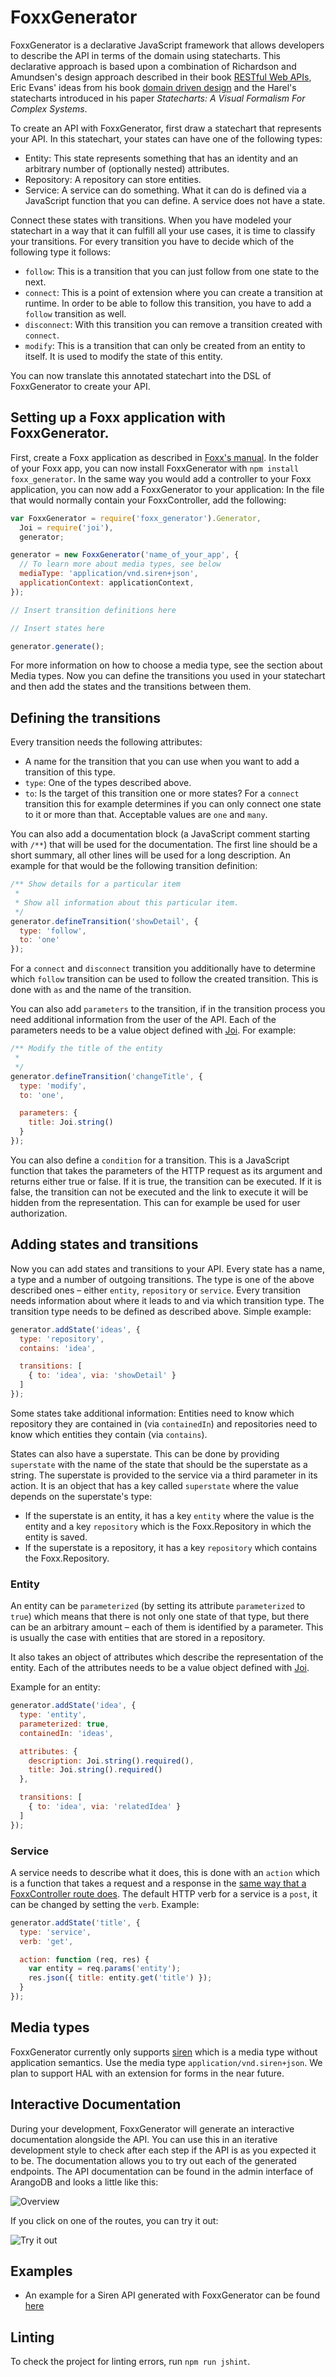 # FoxxGenerator

FoxxGenerator is a declarative JavaScript framework that allows developers to describe the API in terms of the domain using statecharts. This declarative approach is based upon a combination of Richardson and Amundsen's design approach described in their book [RESTful Web APIs](http://restfulwebapis.com), Eric Evans' ideas from his book [domain driven design](http://www.amazon.com/Domain-Driven-Design-Tackling-Complexity-Software/dp/0321125215) and the Harel's statecharts introduced in his paper *Statecharts: A Visual Formalism For Complex Systems*.

To create an API with FoxxGenerator, first draw a statechart that represents your API. In this statechart, your states can have one of the following types:

* Entity: This state represents something that has an identity and an arbitrary number of (optionally nested) attributes.
* Repository: A repository can store entities.
* Service: A service can do something. What it can do is defined via a JavaScript function that you can define. A service does not have a state.

Connect these states with transitions. When you have modeled your statechart in a way that it can fulfill all your use cases, it is time to classify your transitions. For every transition you have to decide which of the following type it follows:

* `follow`: This is a transition that you can just follow from one state to the next.
* `connect`: This is a point of extension where you can create a transition at runtime. In order to be able to follow this transition, you have to add a `follow` transition as well.
* `disconnect`: With this transition you can remove a transition created with `connect`.
* `modify`: This is a transition that can only be created from an entity to itself. It is used to modify the state of this entity.

You can now translate this annotated statechart into the DSL of FoxxGenerator to create your API.

## Setting up a Foxx application with FoxxGenerator.

First, create a Foxx application as described in [Foxx's manual](http://docs.arangodb.org/Foxx/README.html). In the folder of your Foxx app, you can now install FoxxGenerator with `npm install foxx_generator`. In the same way you would add a controller to your Foxx application, you can now add a FoxxGenerator to your application: In the file that would normally contain your FoxxController, add the following:

```js
var FoxxGenerator = require('foxx_generator').Generator,
  Joi = require('joi'),
  generator;

generator = new FoxxGenerator('name_of_your_app', {
  // To learn more about media types, see below
  mediaType: 'application/vnd.siren+json',
  applicationContext: applicationContext,
});

// Insert transition definitions here

// Insert states here

generator.generate();
```

For more information on how to choose a media type, see the section about Media types. Now you can define the transitions you used in your statechart and then add the states and the transitions between them.

## Defining the transitions

Every transition needs the following attributes:

* A name for the transition that you can use when you want to add a transition of this type.
* `type`: One of the types described above.
* `to`: Is the target of this transition one or more states? For a `connect` transition this for example determines if you can only connect one state to it or more than that. Acceptable values are `one` and `many`.

You can also add a documentation block (a JavaScript comment starting with `/**`) that will be used for the documentation. The first line should be a short summary, all other lines will be used for a long description. An example for that would be the following transition definition:

```js
/** Show details for a particular item
 * 
 * Show all information about this particular item.
 */
generator.defineTransition('showDetail', {
  type: 'follow',
  to: 'one'
});
```

For a `connect` and `disconnect` transition you additionally have to determine which `follow` transition can be used to follow the created transition. This is done with `as` and the name of the transition.

You can also add `parameters` to the transition, if in the transition process you need additional information from the user of the API. Each of the parameters needs to be a value object defined with [Joi](https://github.com/hapijs/joi). For example:

```js
/** Modify the title of the entity
 *
 */
generator.defineTransition('changeTitle', {
  type: 'modify',
  to: 'one',

  parameters: {
    title: Joi.string()
  }
});
```

You can also define a `condition` for a transition. This is a JavaScript function that takes the parameters of the HTTP request as its argument and returns either true or false. If it is true, the transition can be executed. If it is false, the transition can not be executed and the link to execute it will be hidden from the representation. This can for example be used for user authorization.

## Adding states and transitions

Now you can add states and transitions to your API. Every state has a name, a type and a number of outgoing transitions. The type is one of the above described ones – either `entity`, `repository` or `service`. Every transition needs information about where it leads to and via which transition type. The transition type needs to be defined as described above. Simple example:

```js
generator.addState('ideas', {
  type: 'repository',
  contains: 'idea',

  transitions: [
    { to: 'idea', via: 'showDetail' }
  ]
});
```

Some states take additional information: Entities need to know which repository they are contained in (via `containedIn`) and repositories need to know which entities they contain (via `contains`).

States can also have a superstate. This can be done by providing `superstate` with the name of the state that should be the superstate as a string. The superstate is provided to the service via a third parameter in its action. It is an object that has a key called `superstate` where the value depends on the superstate's type:

* If the superstate is an entity, it has a key `entity` where the value is the entity and a key `repository` which is the Foxx.Repository in which the entity is saved.
* If the superstate is a repository, it has a key `repository` which contains the Foxx.Repository.

### Entity

An entity can be `parameterized` (by setting its attribute `parameterized` to `true`) which means that there is not only one state of that type, but there can be an arbitrary amount – each of them is identified by a parameter. This is usually the case with entities that are stored in a repository.

It also takes an object of attributes which describe the representation of the entity. Each of the attributes needs to be a value object defined with [Joi](https://github.com/hapijs/joi).

Example for an entity:

```js
generator.addState('idea', {
  type: 'entity',
  parameterized: true,
  containedIn: 'ideas',

  attributes: {
    description: Joi.string().required(),
    title: Joi.string().required()
  },

  transitions: [
    { to: 'idea', via: 'relatedIdea' }
  ]
});
```

### Service

A service needs to describe what it does, this is done with an `action` which is a function that takes a request and a response in the [same way that a FoxxController route does](http://docs.arangodb.org/Foxx/FoxxController.html). The default HTTP verb for a service is a `post`, it can be changed by setting the `verb`. Example:

```js
generator.addState('title', {
  type: 'service',
  verb: 'get',

  action: function (req, res) {
    var entity = req.params('entity');
    res.json({ title: entity.get('title') });
  }
});
```

## Media types

FoxxGenerator currently only supports [siren](https://github.com/kevinswiber/siren) which is a media type without application semantics. Use the media type `application/vnd.siren+json`. We plan to support HAL with an extension for forms in the near future.

## Interactive Documentation

During your development, FoxxGenerator will generate an interactive documentation alongside the API. You can use this in an iterative development style to check after each step if the API is as you expected it to be. The documentation allows you to try out each of the generated endpoints. The API documentation can be found in the admin interface of ArangoDB and looks a little like this:

![Overview](screenshots/overview.png)

If you click on one of the routes, you can try it out:

![Try it out](screenshots/try_it_out.png)

## Examples

* An example for a Siren API generated with FoxxGenerator can be found [here](https://github.com/moonglum/siren)

## Linting

To check the project for linting errors, run `npm run jshint`.
